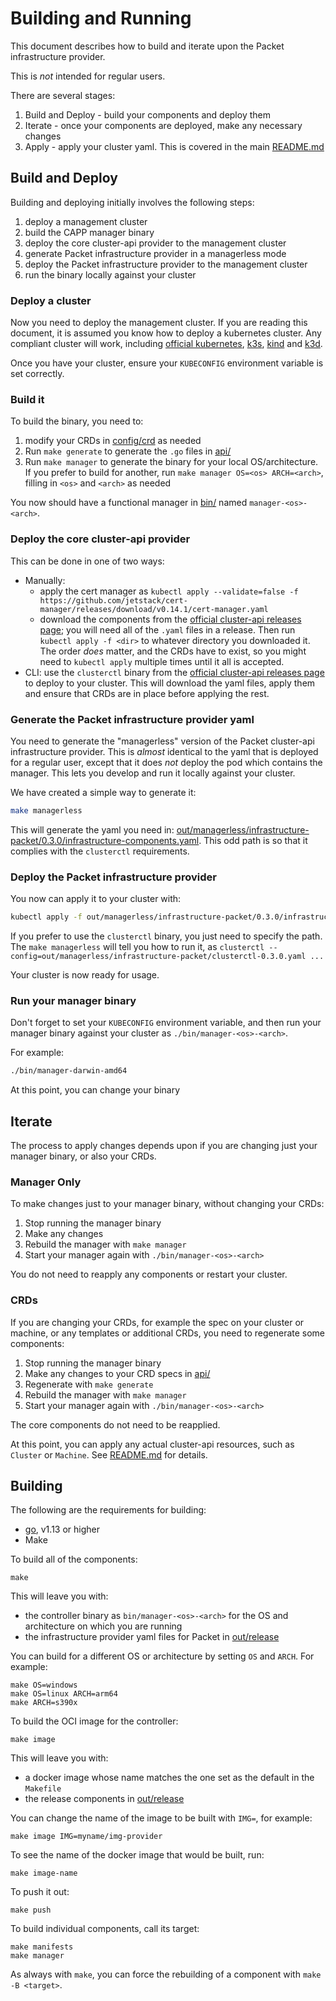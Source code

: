 # Building and Running

This document describes how to build and iterate upon the Packet infrastructure provider.

This is _not_ intended for regular users.

There are several stages:

1. Build and Deploy - build your components and deploy them
1. Iterate - once your components are deployed, make any necessary changes
1. Apply - apply your cluster yaml. This is covered in the main [README.md](../README.md)

## Build and Deploy

Building and deploying initially involves the following steps:

1. deploy a management cluster
1. build the CAPP manager binary
1. deploy the core cluster-api provider to the management cluster
1. generate Packet infrastructure provider in a managerless mode
1. deploy the Packet infrastructure provider to the management cluster
1. run the binary locally against your cluster

### Deploy a cluster

Now you need to deploy the management cluster. If you are reading this document, it is assumed you know how
to deploy a kubernetes cluster. Any compliant cluster will work, including
[official kubernetes](https://kubernetes.io), [k3s](https://k3s.io), [kind](https://github.com/kubernetes-sigs/kind)
and [k3d](https://github.com/rancher/k3d).

Once you have your cluster, ensure your `KUBECONFIG` environment variable is set correctly.

### Build it

To build the binary, you need to:

1. modify your CRDs in [config/crd](./config/crd) as needed
1. Run `make generate` to generate the `.go` files in [api/](./api)
1. Run `make manager` to generate the binary for your local OS/architecture. If you prefer to build for another, run `make manager OS=<os> ARCH=<arch>`, filling in `<os>` and `<arch>` as needed

You now should have a functional manager in [bin/](./bin/) named `manager-<os>-<arch>`.

### Deploy the core cluster-api provider

This can be done in one of two ways:

* Manually:
  * apply the cert manager as `kubectl apply --validate=false -f https://github.com/jetstack/cert-manager/releases/download/v0.14.1/cert-manager.yaml`
  * download the components from the [official cluster-api releases page](https://github.com/kubernetes-sigs/cluster-api/releases); you will need all of the `.yaml` files in a release. Then run `kubectl apply -f <dir>` to whatever directory you downloaded it. The order _does_ matter, and the CRDs have to exist, so you might need to
`kubectl apply` multiple times until it all is accepted.
* CLI: use the `clusterctl` binary from the [official cluster-api releases page](https://github.com/kubernetes-sigs/cluster-api/releases) to deploy to your cluster. This will download the yaml files, apply them and ensure that CRDs are in place before applying the rest.

### Generate the Packet infrastructure provider yaml

You need to generate the "managerless" version of the Packet cluster-api infrastructure provider.
This is _almost_ identical to the yaml that is deployed for a regular user, except that it does _not_
deploy the pod which contains the manager. This lets you develop and run it locally against your cluster.

We have created a simple way to generate it:

```sh
make managerless
```

This will generate the yaml you need in: [out/managerless/infrastructure-packet/0.3.0/infrastructure-components.yaml](./out/managerless/infrastructure-packet/0.3.0/infrastructure-components.yaml).
This odd path is so that it complies with the `clusterctl` requirements.

### Deploy the Packet infrastructure provider

You now can apply it to your cluster with:

```sh
kubectl apply -f out/managerless/infrastructure-packet/0.3.0/infrastructure-components.yaml
```

If you prefer to use the `clusterctl` binary, you just need to specify the path. The `make managerless`
will tell you how to run it, as `clusterctl --config=out/managerless/infrastructure-packet/clusterctl-0.3.0.yaml ...`

Your cluster is now ready for usage.

### Run your manager binary

Don't forget to set your `KUBECONFIG` environment variable, and then
run your manager binary against your cluster as `./bin/manager-<os>-<arch>`.

For example:

```sh
./bin/manager-darwin-amd64
```

At this point, you can change your binary

## Iterate

The process to apply changes depends upon if you are changing just your manager binary, or also
your CRDs.

### Manager Only

To make changes just to your manager binary, without changing your CRDs:

1. Stop running the manager binary
1. Make any changes
1. Rebuild the manager with `make manager`
1. Start your manager again with `./bin/manager-<os>-<arch>`

You do not need to reapply any components or restart your cluster.

### CRDs

If you are changing your CRDs, for example the spec on your cluster or machine, or any templates or
additional CRDs, you need to regenerate some components:

1. Stop running the manager binary
1. Make any changes to your CRD specs in [api/](./api/)
1. Regenerate with `make generate`
1. Rebuild the manager with `make manager`
1. Start your manager again with `./bin/manager-<os>-<arch>`

The core components do not need to be reapplied.

At this point, you can apply any actual cluster-api resources, such as `Cluster` or `Machine`.
See [README.md](./README.md) for details.


## Building

The following are the requirements for building:

* [go](https://golang.org), v1.13 or higher
* Make

To build all of the components:

```
make
```

This will leave you with:

* the controller binary as `bin/manager-<os>-<arch>` for the OS and architecture on which you are running
* the infrastructure provider yaml files for Packet in [out/release](./out/release)

You can build for a different OS or architecture by setting `OS` and `ARCH`. For example:

```
make OS=windows
make OS=linux ARCH=arm64
make ARCH=s390x
```

To build the OCI image for the controller:

```
make image
```

This will leave you with:

* a docker image whose name matches the one set as the default in the `Makefile`
* the release components in [out/release](./out/release)

You can change the name of the image to be built with `IMG=`, for example:

```
make image IMG=myname/img-provider
```

To see the name of the docker image that would be built, run:

```
make image-name
```

To push it out:

```
make push
```

To build individual components, call its target:

```
make manifests
make manager
```

As always with `make`, you can force the rebuilding of a component with `make -B <target>`.
